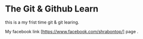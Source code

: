 # The Git & Github Learn

this is a my frist time git & git learing.

My facebook link [https://www.facebook.com/shrabontop/] page .
